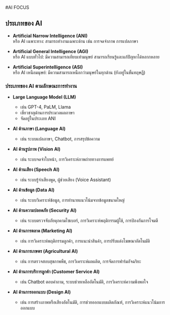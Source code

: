 #AI FOCUS
## ประเภทของ AI

- **Artificial Narrow Intelligence (ANI)**  
    หรือ AI เฉพาะทาง: สามารถทำงานเฉพาะด้าน เช่น การจดจำภาพ การแปลภาษา

- **Artificial General Intelligence (AGI)**  
    หรือ AI แบบทั่วไป: มีความสามารถเทียบเท่ามนุษย์ สามารถเรียนรู้และแก้ปัญหาได้หลากหลาย

- **Artificial Superintelligence (ASI)**  
    หรือ AI เหนือมนุษย์: มีความสามารถเหนือกว่ามนุษย์ในทุกด้าน (ยังอยู่ในขั้นทฤษฎี)

### ประเภทของ AI ตามลักษณะการทำงาน

- **Large Language Model (LLM)**  
    - เช่น GPT-4, PaLM, Llama  
    - เชี่ยวชาญด้านการประมวลผลภาษา  
    - จัดอยู่ในประเภท ANI

- **AI ด้านภาษา (Language AI)**  
    - เช่น ระบบแปลภาษา, Chatbot, การสรุปข้อความ

- **AI ด้านรูปภาพ (Vision AI)**  
    - เช่น ระบบจดจำใบหน้า, การวิเคราะห์ภาพถ่ายทางการแพทย์

- **AI ด้านเสียง (Speech AI)**  
    - เช่น ระบบรู้จำเสียงพูด, ผู้ช่วยเสียง (Voice Assistant)

- **AI ด้านข้อมูล (Data AI)**  
    - เช่น ระบบวิเคราะห์ข้อมูล, การทำนายแนวโน้มจากข้อมูลขนาดใหญ่

- **AI ด้านความปลอดภัย (Security AI)**  
    - เช่น ระบบตรวจจับภัยคุกคามไซเบอร์, การวิเคราะห์พฤติกรรมผู้ใช้, การป้องกันการโจมตี

- **AI ด้านการตลาด (Marketing AI)**  
    - เช่น การวิเคราะห์พฤติกรรมลูกค้า, การแนะนำสินค้า, การปรับแต่งโฆษณาอัตโนมัติ

- **AI ด้านการเกษตร (Agricultural AI)**  
    - เช่น การตรวจสอบสุขภาพพืช, การวิเคราะห์ผลผลิต, การจัดการฟาร์มอัจฉริยะ

- **AI ด้านการบริการลูกค้า (Customer Service AI)**  
    - เช่น Chatbot ตอบคำถาม, ระบบช่วยเหลืออัตโนมัติ, การวิเคราะห์ความพึงพอใจ

- **AI ด้านการออกแบบ (Design AI)**  
    - เช่น การสร้างภาพหรือเสียงอัตโนมัติ, การช่วยออกแบบผลิตภัณฑ์, การวิเคราะห์แนวโน้มการออกแบบ

